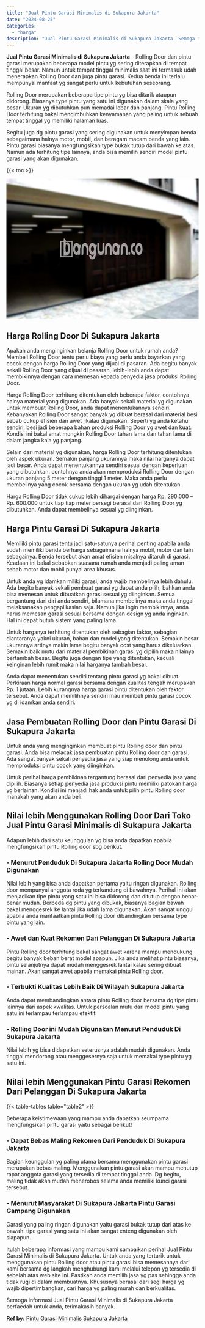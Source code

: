 ```yaml
---
title: "Jual Pintu Garasi Minimalis di Sukapura Jakarta"
date: "2024-08-25"
categories: 
  - "harga"
description: "Jual Pintu Garasi Minimalis di Sukapura Jakarta. Semoga informasi Jual Pintu Garasi Minimalis di Sukapura Jakarta berfaedah untuk anda, terimakasih banyak...."
---
```


**Jual Pintu Garasi Minimalis di Sukapura Jakarta** – Rolling Door dan pintu garasi merupakan beberapa model pintu yg sering diterapkan di tempat tinggal besar. Namun untuk tempat tinggal minimalis saat ini termasuk udah menerapkan Rolling Door dan juga pintu garasi. Kedua benda ini terlalu mempunyai manfaat yg sangat perlu untuk kebutuhan seseorang.

Rolling Door merupakan beberapa tipe pintu yg bisa ditarik ataupun didorong. Biasanya type pintu yang satu ini digunakan dalam skala yang besar. Ukuran yg dibutuhkan pun memadai lebar dan panjang. Pintu Rolling Door terhitung bakal mengimbuhkan kenyamanan yang paling untuk sebuah tempat tinggal yg memiliki halaman luas.

Begitu juga dg pintu garasi yang sering digunakan untuk menyimpan benda sebagaimana halnya motor, mobil, dan beragam macam benda yang lain. Pintu garasi biasanya mengfungsikan type bukak tutup dari bawah ke atas. Namun ada terhitung tipe lainnya, anda bisa memilih sendiri model pintu garasi yang akan digunakan.

{{< toc >}}

![Jual Pintu Garasi Minimalis di Sukapura Jakarta](/images/pintu-garasi-26.png)

## Harga Rolling Door Di Sukapura Jakarta

Apakah anda menginginkan belanja Rolling Door untuk rumah anda? Membeli Rolling Door tentu perlu biaya yang perlu anda bayarkan yang cocok dengan harga Rolling Door yang dijual di pasaran. Ada begitu banyak sekali Rolling Door yang dijual di pasaran, lebih-lebih anda dapat membikinnya dengan cara memesan kepada penyedia jasa produksi Rolling Door.

Harga Rolling Door terhitung ditentukan oleh beberapa faktor, contohnya halnya material yang digunakan. Ada banyak sekali material yg digunakan untuk membuat Rolling Door, anda dapat menentukannya sendiri. Kebanyakan Rolling Door sangat banyak yg dibuat berasal dari material besi sebab cukup efisien dan awet jikalau digunakan. Seperti yg anda ketahui sendiri, besi jadi beberapa bahan produksi Rolling Door yg awet dan kuat. Kondisi ini bakal amat mungkin Rolling Door tahan lama dan tahan lama di dalam jangka kala yg panjang.

Selain dari material yg digunakan, harga Rolling Door terhitung ditentukan oleh aspek ukuran. Semakin panjang ukurannya maka nilai harganya dapat jadi besar. Anda dapat menentukannya sendiri sesuai dengan keperluan yang dibutuhkan. contohnya anda akan memproduksi Rolling Door dengan ukuran panjang 5 meter dengan tinggi 1 meter. Maka anda perlu membelinya yang cocok bersama dengan ukuran yg udah ditentukan.

Harga Rolling Door tidak cukup lebih dihargai dengan harga Rp. 290.000 – Rp. 600.000 untuk tiap tiap meter persegi berasal dari Rolling Door yg dibutuhkan. Anda dapat membelinya sesuai yg diinginkan.

## Harga Pintu Garasi Di Sukapura Jakarta

Memiliki pintu garasi tentu jadi satu-satunya perihal penting apabila anda sudah memiliki benda berharga sebagaimana halnya mobil, motor dan lain sebagainya. Benda tersebut akan amat efisien misalnya ditaruh di garasi. Keadaan ini bakal sebabkan suasana rumah anda menjadi paling aman sebab motor dan mobil punyai area khusus.

Untuk anda yg idamkan miliki garasi, anda wajib membelinya lebih dahulu. Ada begitu banyak sekali pembuat garasi yg dapat anda pilih, bahkan anda bisa memesan untuk dibuatkan garasi sesuai yg diinginkan. Semua bergantung dari diri anda sendiri, bilamana membelinya maka anda tinggal melaksanakan pengaplikasian saja. Namun jika ingin membikinnya, anda harus memesan garasi sesuai bersama dengan design yg anda inginkan. Hal ini dapat butuh sistem yang paling lama.

Untuk harganya terhitung ditentukan oleh sebagian faktor, sebagian diantaranya yakni ukuran, bahan dan model yang ditentukan. Semakin besar ukurannya artinya makin lama begitu banyak cost yang harus dikeluarkan. Semakin baik mutu dari material pembikinan garasi yg dipilih maka nilainya bertambah besar. Begitu juga dengan tipe yang ditentukan, kecuali keinginan lebih rumit maka nilai harganya tambah besar.

Anda dapat menentukan sendiri tentang pintu garasi yg bakal dibuat. Perkiraan harga normal garasi bersama dengan kualitas tengah merupakan Rp. 1 jutaan. Lebih kurangnya harga garasi pintu ditentukan oleh faktor tersebut. Anda dapat memilihnya sendiri mau membeli pintu garasi cocok yg di idamkan anda sendiri.

## Jasa Pembuatan Rolling Door dan Pintu Garasi Di Sukapura Jakarta

Untuk anda yang menginginkan membuat pintu Rolling door dan pintu garasi. Anda bisa melacak jasa pembuatan pintu Rolling door dan garasi. Ada sangat banyak sekali penyedia jasa yang siap menolong anda untuk memproduksi pintu cocok yang diinginkan.

Untuk perihal harga pembikinan tergantung berasal dari penyedia jasa yang dipilih. Biasanya setiap penyedia jasa produksi pintu memiliki patokan harga yg berlainan. Kondisi ini menjadi hak anda untuk pilih pintu Rolling door manakah yang akan anda beli.

## Nilai lebih Menggunakan Rolling Door Dari Toko Jual Pintu Garasi Minimalis di Sukapura Jakarta

Adapun lebih dari satu keunggulan yg bisa anda dapatkan apabila mengfungsikan pintu Rolling door sbg berikut.

### \- Menurut Penduduk Di Sukapura Jakarta Rolling Door Mudah Digunakan

Nilai lebih yang bisa anda dapatkan pertama yaitu ringan digunakan. Rolling door mempunyai anggota roda yg terkandung di bawahnya. Perihal ini akan menjadikan tipe pintu yang satu ini bisa didorong dan ditutup dengan benar-benar mudah. Berbeda dg pintu yang dibukak, biasanya bagian bawah bakal menggesrek ke lantai jika udah lama digunakan. Akan sangat unggul apabila anda manfaatkan pintu Rolling door dibandingkan bersama type pintu yang lain.

### \- Awet dan Kuat Rekomen Dari Pelanggan Di Sukapura Jakarta

Pintu Rolling door terhitung bakal sangat awet karena mampu mendukung begitu banyak beban berat model apapun. Jika anda melihat pintu biasanya, pintu selanjutnya dapat mudah menggesrek lantai kalau sering dibuat mainan. Akan sangat awet apabila memakai pintu Rolling door.

### \- Terbukti Kualitas Lebih Baik Di Wilayah Sukapura Jakarta

Anda dapat membandingkan antara pintu Rolling door bersama dg tipe pintu lainnya dari aspek kwalitas. Untuk persoalan mutu dari model pintu yang satu ini terlampau terlampau efektif.

### \- Rolling Door ini Mudah Digunakan Menurut Penduduk Di Sukapura Jakarta

Nilai lebih yg bisa didapatkan seterusnya adalah mudah digunakan. Anda tinggal mendorong atau menggesernya saja untuk memakai type pintu yg satu ini.

## Nilai lebih Menggunakan Pintu Garasi Rekomen Dari Pelanggan Di Sukapura Jakarta

{{< table-tables table="table2" >}}

Beberapa keistimewaan yang mampu anda dapatkan seumpama mengfungsikan pintu garasi yaitu sebagai berikut!

### \- Dapat Bebas Maling Rekomen Dari Penduduk Di Sukapura Jakarta

Bagian keunggulan yg paling utama bersama menggunakan pintu garasi merupakan bebas maling. Menggunakan pintu garasi akan mampu menutup rapat anggota garasi yang tersedia di tempat tinggal anda. Dg begitu, maling tidak akan mudah menerobos selama anda memiliki kunci garasi tersebut.

### \- Menurut Masyarakat Di Sukapura Jakarta Pintu Garasi Gampang Digunakan

Garasi yang paling ringan digunakan yaitu garasi bukak tutup dari atas ke bawah. tipe garasi yang satu ini akan sangat enteng digunakan oleh siapapun.

Itulah beberapa informasi yang mampu kami sampaikan perihal Jual Pintu Garasi Minimalis di Sukapura Jakarta. Untuk anda yang tertarik untuk menggunakan pintu Rolling door atau pintu garasi bisa memesannya dari kami bersama dg langkah menghubungi kami melalui telepon yg tersedia di sebelah atas web site ini. Pastikan anda memilih jasa yg pas sehingga anda tidak rugi di dalam membuatnya. Khususnya berasal dari segi harga yg wajib dipertimbangkan, cari harga yg paling murah dan berkualitas.

Semoga informasi Jual Pintu Garasi Minimalis di Sukapura Jakarta berfaedah untuk anda, terimakasih banyak.

**Ref by:** [Pintu Garasi Minimalis Sukapura Jakarta](https://id.wikipedia.org/wiki/Pintu)
